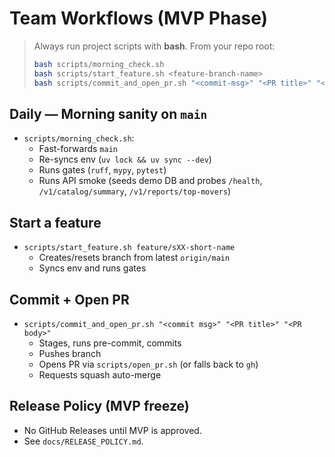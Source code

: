 # Team Workflows (MVP Phase)

> Always run project scripts with **bash**. From your repo root:
>
> ```bash
> bash scripts/morning_check.sh
> bash scripts/start_feature.sh <feature-branch-name>
> bash scripts/commit_and_open_pr.sh "<commit-msg>" "<PR title>" "<PR body>"
> ```

## Daily — Morning sanity on `main`

- `scripts/morning_check.sh`:
  - Fast-forwards `main`
  - Re-syncs env (`uv lock && uv sync --dev`)
  - Runs gates (`ruff`, `mypy`, `pytest`)
  - Runs API smoke (seeds demo DB and probes `/health`, `/v1/catalog/summary`, `/v1/reports/top-movers`)

## Start a feature

- `scripts/start_feature.sh feature/sXX-short-name`
  - Creates/resets branch from latest `origin/main`
  - Syncs env and runs gates

## Commit + Open PR

- `scripts/commit_and_open_pr.sh "<commit msg>" "<PR title>" "<PR body>"`
  - Stages, runs pre-commit, commits
  - Pushes branch
  - Opens PR via `scripts/open_pr.sh` (or falls back to `gh`)
  - Requests squash auto-merge

## Release Policy (MVP freeze)

- No GitHub Releases until MVP is approved.
- See `docs/RELEASE_POLICY.md`.
